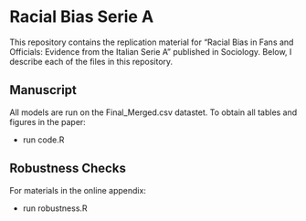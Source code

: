# Racial Bias Serie A
 
This repository contains the replication material for “Racial Bias in Fans and Officials: Evidence from the Italian Serie A” published in Sociology. Below, I describe each of the files in this repository.

## Manuscript

All models are run on the Final_Merged.csv datastet.
To obtain all tables and figures in the paper:
- run code.R

## Robustness Checks

For materials in the online appendix:
- run robustness.R  
